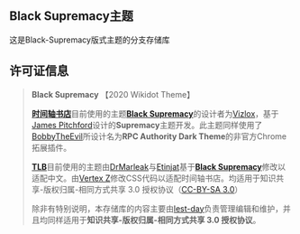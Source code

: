 ## Black Supremacy主题
这是Black-Supremacy版式主题的分支存储库


## 许可证信息
> **Black Supremacy** 【2020 Wikidot Theme】
>
> [**时间轴书店**](https://timeline-bookstore.wikidot.com)目前使用的主题[**Black Supremacy**](https://timeline-bookstore.wikidot.com/component:theme)的设计者为[Vizlox](http://www.wikidot.com/user:info/vizlox)，基于[James Pitchford](http://www.wikidot.com/user:info/james-pitchford)设计的**Supremacy**主题开发。此主题同样使用了[BobbyTheEvil](http://www.wikidot.com/user:info/bobbytheevil)所设计名为**RPC Authority Dark Theme**的非官方Chrome拓展插件。
> 
> [**TLB**](https://timeline-bookstore.wikidot.com)目前使用的主题由[DrMarleak](http://www.wikidot.com/user:info/DrMarleak)与[Etinjat](http://www.wikidot.com/user:info/etinjat)基于[**Black Supremacy**](https://timeline-bookstore.wikidot.com/component:theme)修改以适配中文。由[Vertex Z](https://www.wikidot.com/user:info/vertex-z)修改CSS代码以适配时间轴书店。均适用于知识共享-版权归属-相同方式共享 3.0 授权协议（[CC-BY-SA 3.0](https://creativecommons.org/licenses/by-sa/3.0/)）
> 
> 除非有特别说明，本存储库的内容主要由[lest-day](https://www.wikidot.com/user:info/lest-day)负责管理编辑和维护，并且均同样适用于**知识共享-版权归属-相同方式共享 3.0 授权协议**。
